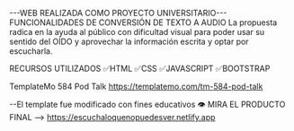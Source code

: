 ---WEB REALIZADA COMO PROYECTO UNIVERSITARIO---
FUNCIONALIDADES DE CONVERSIÓN DE TEXTO A AUDIO
La propuesta radica en la ayuda al público con dificultad visual
para poder usar su sentido del OÍDO y aprovechar la información escrita
y optar por escucharla.

RECURSOS UTILIZADOS
✅HTML
✅CSS
✅JAVASCRIPT
✅BOOTSTRAP

TemplateMo 584 Pod Talk
https://templatemo.com/tm-584-pod-talk

--El template fue modificado con fines educativos
👁️ MIRA EL PRODUCTO FINAL
--> https://escuchaloquenopuedesver.netlify.app

